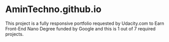 # AminTechno.github.io
This project is a fully responsive portfolio requested by Udacity.com to Earn Front-End Nano Degree funded by Google
and this is 1 out of 7 required projects.  
